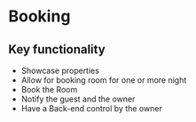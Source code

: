 # Booking
## Key functionality
* Showcase properties
* Allow for booking room for one or more night 
* Book the Room
* Notify the guest and the owner
* Have a Back-end control by the owner
